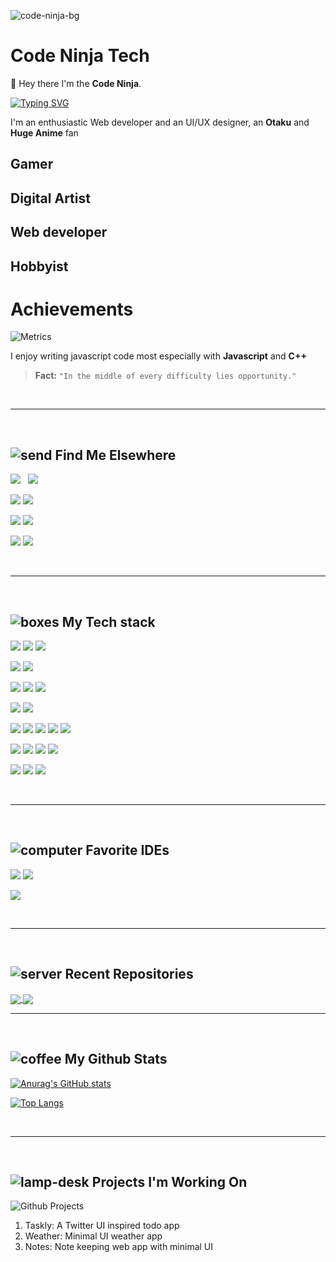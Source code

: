 ![code-ninja-bg](https://user-images.githubusercontent.com/70282966/180622867-b80f6c14-91f6-4519-a333-3ea45364ab6e.png)



# Code Ninja Tech

👋 Hey there I'm the **Code Ninja**.

[![Typing SVG](https://readme-typing-svg.herokuapp.com?font=ubuntu&color=03bb85&lines=15+Year+Old+Full+Stack+Web+And+Software+Developer)](https://git.io/typing-svg)


I'm an enthusiastic Web developer and an UI/UX designer, an
**Otaku** and **Huge Anime** fan

Gamer
-
Digital Artist
-
Web developer
-
Hobbyist
-

# Achievements

![Metrics](https://metrics.lecoq.io/CodeNinja-tech?template=classic&base.header=0&base.activity=0&base.community=0&base.repositories=0&base.metadata=0&achievements=1&achievements.threshold=C&achievements.secrets=true&achievements.display=compact&achievements.limit=0&config.timezone=Africa%2FLagos)

I enjoy writing javascript code most especially with **Javascript** and **C++**
> 

> **Fact:**  `"In the middle of every difficulty lies opportunity."`

<br />
<hr />
<br />

## ![send](https://user-images.githubusercontent.com/70282966/131900966-a110847b-65e4-4464-9c9e-b669044c1c84.png) Find Me Elsewhere

<a target="_blank" rel="noopener noreferrer" href="https://www.instagram.com/code_ninja.io/"><img src="https://img.shields.io/badge/Instagram-E4405F?style=for-the-badge&amp;logo=instagram&amp;logoColor=white" style="max-width:100%;"></a>
<a target="_blank" rel="noopener noreferrer" href="https://twitter.com/15Codeninja"><img src="https://img.shields.io/badge/Twitter-1DA1F2?style=for-the-badge&logo=twitter&logoColor=white" style="max-width:100%; margin-left: 8px; display: inline-block"></a>


<a target="_blank" rel="noopener noreferrer" href="https://stackoverflow.com/users/14390276/code-ninja-tech
"><img src="https://img.shields.io/badge/Stack_Overflow-FE7A16?style=for-the-badge&logo=stack-overflow&logoColor=white" style="max-width:100%;"></a>
<a target="_blank" rel="noopener noreferrer" href="https://codepen.io/CodeNinja-tech
"><img src="https://img.shields.io/badge/Codepen-000000?style=for-the-badge&logo=codepen&logoColor=white" style="max-width:100%;"></a>

<a target="_blank" rel="noopener noreferrer" href="https://www.pinterest.com/CodeNinja_tech
"><img src="https://img.shields.io/badge/Pinterest-%23E60023.svg?&style=for-the-badge&logo=Pinterest&logoColor=white" style="max-width:100%;"></a>
<a target="_blank" rel="noopener noreferrer" href="https://www.quora.com/profile/CODE-NINJA-16
"><img src="https://img.shields.io/badge/Quora-%23B92B27.svg?&style=for-the-badge&logo=Quora&logoColor=white" style="max-width:100%;"></a>

<a target="_blank" rel="noopener noreferrer" href="https://www.hackerearth.com/@CodeNinja-tech
"><img src="https://img.shields.io/badge/HackerEarth-%232C3454.svg?&style=for-the-badge&logo=HackerEarth&logoColor=Blue" style="max-width:100%;"></a>
<a target="_blank" rel="noopener noreferrer" href="https://www.hackerrank.com/codeninja_tech
"><img src="https://img.shields.io/badge/-Hackerrank-2EC866?style=for-the-badge&logo=HackerRank&logoColor=white" style="max-width:100%;"></a>

<br />
<hr />
<br />

## ![boxes](https://user-images.githubusercontent.com/70282966/131907419-8fd04005-aae7-421b-99f1-4c429847566e.png) My Tech stack

<img src="https://img.shields.io/badge/HTML5-E34F26?style=for-the-badge&logo=html5&logoColor=white" style="max-width:100%;"></a>
<img src="https://img.shields.io/badge/CSS3-1572B6?style=for-the-badge&logo=css3&logoColor=white" style="max-width:100%;"></a>
<img src="https://img.shields.io/badge/JavaScript-323330?style=for-the-badge&logo=javascript&logoColor=F7DF1E" style="max-width:100%;"></a>

<img src="https://img.shields.io/badge/TypeScript-007ACC?style=for-the-badge&logo=typescript&logoColor=white" style="max-width:100%;"></a>
<img src="https://img.shields.io/badge/Python-3776AB?style=for-the-badge&logo=python&logoColor=white" style="max-width:100%;"></a>

<img src="https://img.shields.io/badge/MySQL-00000F?style=for-the-badge&logo=mysql&logoColor=white" style="max-width:100%;"></a>
<img src="https://img.shields.io/badge/MongoDB-4EA94B?style=for-the-badge&logo=mongodb&logoColor=white" style="max-width:100%;"></a>
<img src="https://img.shields.io/badge/Microsoft%20SQL%20Sever-CC2927?style=for-the-badge&logo=microsoft%20sql%20server&logoColor=white" style="max-width:100%;"></a>

<img src="https://img.shields.io/badge/React_Native-20232A?style=for-the-badge&logo=react&logoColor=61DAFB" style="max-width:100%;"></a>
<img src="https://img.shields.io/badge/Flutter-02569B?style=for-the-badge&logo=flutter&logoColor=white" style="max-width:100%;"></a>

<img src="https://img.shields.io/badge/Node.js-43853D?style=for-the-badge&logo=node-dot-js&logoColor=white" style="max-width:100%;"></a>
<img src="https://img.shields.io/badge/npm-CB3837?style=for-the-badge&logo=npm&logoColor=white" style="max-width:100%;"></a>
<img src="https://img.shields.io/badge/Markdown-000000?style=for-the-badge&logo=markdown&logoColor=white" style="max-width:100%;"></a>
<img src="https://img.shields.io/badge/Bootstrap-563D7C?style=for-the-badge&logo=bootstrap&logoColor=white" style="max-width:100%;"></a>
<img src="https://img.shields.io/badge/React-20232A?style=for-the-badge&logo=react&logoColor=61DAFB" style="max-width:100%;"></a>

<img src="https://img.shields.io/badge/Vue.js-35495E?style=for-the-badge&logo=vue-dot-js&logoColor=4FC08D" style="max-width:100%;"></a>
<img src="https://img.shields.io/badge/Heroku-430098?style=for-the-badge&logo=heroku&logoColor=white" style="max-width:100%;"></a>
<img src="https://img.shields.io/badge/GraphQl-E10098?style=for-the-badge&logo=graphql&logoColor=white" style="max-width:100%;"></a>
<img src="https://img.shields.io/badge/Material--UI-0081CB?style=for-the-badge&logo=material-ui&logoColor=white" style="max-width:100%;"></a>

<img src="https://img.shields.io/badge/jQuery-0769AD?style=for-the-badge&logo=jquery&logoColor=white" style="max-width:100%;"></a>
<img src="https://img.shields.io/badge/nuxt.js-00C58E?style=for-the-badge&logo=nuxt-dot-js&logoColor=white" style="max-width:100%;"></a>
<img src="https://img.shields.io/badge/firebase-ffca28?style=for-the-badge&logo=firebase&logoColor=black" style="max-width:100%;"></a>

<br />
<hr />
<br />

## ![computer](https://user-images.githubusercontent.com/70282966/131901446-90ec343f-6ffb-4403-80b1-1dce9a650b43.png) Favorite IDEs

<img src="https://img.shields.io/badge/Visual_Studio_Code-0078D4?style=for-the-badge&logo=visual%20studio%20code&logoColor=white" style="max-width:100%;"></a>
<img src="https://img.shields.io/badge/Atom-66595C?style=for-the-badge&logo=Atom&logoColor=white" style="max-width:100%;"></a>

<img src="https://img.shields.io/badge/sublime_text-%23575757.svg?&style=for-the-badge&logo=sublime-text&logoColor=important" style="max-width:100%;"></a>

<br />
<hr />
<br />

## ![server](https://user-images.githubusercontent.com/70282966/131907017-40eb5e6a-67a7-4613-ade3-2f02def2ae7f.png) Recent Repositories

<a href="https://github.com/CodeNinja-tech/Task-Tracker">
  <img align="center" src="https://github-readme-stats.vercel.app/api/pin/?username=CodeNinja-tech&theme=tokyonight&hide_border=true&repo=Task-Tracker" />
</a>
<a href="https://github.com/CodeNinja-tech/TypeScript-Keyboard">
  <img align="center" src="https://github-readme-stats.vercel.app/api/pin/?username=CodeNinja-tech&theme=tokyonight&hide_border=true&repo=TypeScript-Keyboard" />
</a>

<br />
<hr />
<br />

## ![coffee](https://user-images.githubusercontent.com/70282966/131907085-a312ce19-86c5-496a-9aa4-eca7cbcce7c1.png) My Github Stats

[![Anurag's GitHub stats](https://github-readme-stats.vercel.app/api?username=CodeNinja-tech&theme=tokyonight&hide_border=true)](https://github.com/anuraghazra/github-readme-stats)
<!-- 

[![willianrod's wakatime stats](https://github-readme-stats.vercel.app/api/wakatime?username=CodeNinja_tech&theme=tokyonight&layout=compact&hide_border=true)](https://github.com/CodeNinja-tech) -->
[![Top Langs](https://github-readme-stats.vercel.app/api/top-langs/?username=CodeNinja-tech&layout=compact&langs_count=8&theme=tokyonight&hide_border=true&)](https://github.com/anuraghazra/github-readme-stats)

<br />
<hr />
<br />


## ![lamp-desk](https://user-images.githubusercontent.com/70282966/131908132-98b1e101-f327-45e6-9fca-30a5c6542b10.png) Projects I'm Working On

![Github Projects](https://user-images.githubusercontent.com/70282966/133939710-1fa1d271-83a4-4f77-9924-38b8cdf25b71.png)


 1.  Taskly: A Twitter UI inspired todo app
 2.  Weather: Minimal UI weather app
 3.  Notes: Note keeping web app with minimal UI



